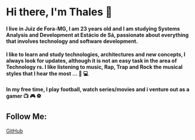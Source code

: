 # Hi there, I'm Thales 👋

#### I live in Juiz de Fora-MG, I am 23 years old and I am studying Systems Analysis and Development at Estácio de Sá, passionate about everything that involves technology and software development.

#### I like to learn and study technologies, architectures and new concepts, I always look for updates, although it is not an easy task in the area of ​​ Technology rs. I like listening to music, Rap, Trap and Rock the musical styles that I hear the most ... :musical_note: :computer:

#### In my free time, I play football, watch series/movies and i venture out as a gamer :tv: :video_game: :soccer:	

## Follow Me: 
[GitHub](https://github.com/Th-Lima)

<!--
**Th-Lima/Th-Lima** is a ✨ _special_ ✨ repository because its `README.md` (this file) appears on your GitHub profile.
